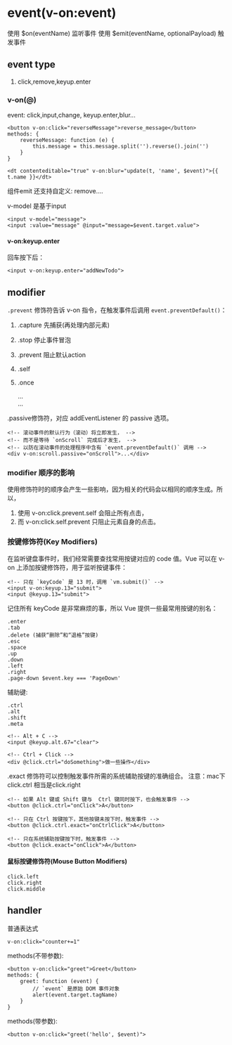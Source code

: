 # event(v-on:event)
使用 $on(eventName) 监听事件
使用 $emit(eventName, optionalPayload) 触发事件

## event type
1. click,remove,keyup.enter

### v-on(@)
event: click,input,change, keyup.enter,blur...

    <button v-on:click="reverseMessage">reverse_message</button>
    methods: {
        reverseMessage: function (e) {
            this.message = this.message.split('').reverse().join('')
        }
    }

    <dt contenteditable="true" v-on:blur="update(t, 'name', $event)">{{ t.name }}</dt>


组件emit 还支持自定义: remove....

v-model 是基于input

    <input v-model="message">
    <input :value="message" @input="message=$event.target.value">

#### v-on:keyup.enter
回车按下后：

    <input v-on:keyup.enter="addNewTodo">

## modifier
`.prevent` 修饰符告诉 v-on 指令，在触发事件后调用 `event.preventDefault()`：
1. .capture 先捕获(再处理内部元素)
1. .stop 停止事件冒泡
1. .prevent 阻止默认action
2. .self
2. .once


    <!-- 停止点击事件冒泡 -->
    <a v-on:click.stop="doThis"></a>

    <!-- 提交事件不再重新载入页面 -->
    <form v-on:submit.prevent="onSubmit"></form>

    <!-- 修饰符可以链式调用 -->
    <a v-on:click.stop.prevent="doThat"></a>

    <!-- 只有修饰符 -->
    <form v-on:submit.prevent></form>

    <!-- 内部元素触发的事件先在此处处理，然后才交给内部元素进行处理 -->
    <div v-on:click.capture="doThis">...</div>

    <!-- 只有在 event.target 是元素自身时，才触发处理函数。 -->
    <div v-on:click.self="doThat">...</div>

.passive修饰符，对应 addEventListener 的 passive 选项。

    <!-- 滚动事件的默认行为（滚动）将立即发生， -->
    <!-- 而不是等待 `onScroll` 完成后才发生， -->
    <!-- 以防在滚动事件的处理程序中含有 `event.preventDefault()` 调用 -->
    <div v-on:scroll.passive="onScroll">...</div>

### modifier 顺序的影响
使用修饰符时的顺序会产生一些影响，因为相关的代码会以相同的顺序生成。所以，
1. 使用 v-on:click.prevent.self 会阻止所有点击，
2. 而 v-on:click.self.prevent 只阻止元素自身的点击。

### 按键修饰符(Key Modifiers)
在监听键盘事件时，我们经常需要查找常用按键对应的 code 值。Vue 可以在 v-on 上添加按键修饰符，用于监听按键事件：

    <!-- 只在 `keyCode` 是 13 时，调用 `vm.submit()` -->
    <input v-on:keyup.13="submit">
    <input @keyup.13="submit">

记住所有 keyCode 是非常麻烦的事，所以 Vue 提供一些最常用按键的别名：

    .enter
    .tab
    .delete (捕获“删除”和“退格”按键)
    .esc
    .space
    .up
    .down
    .left
    .right
    .page-down $event.key === 'PageDown'

辅助键:

    .ctrl
    .alt
    .shift
    .meta

    <!-- Alt + C -->
    <input @keyup.alt.67="clear">

    <!-- Ctrl + Click -->
    <div @click.ctrl="doSomething">做一些操作</div>

.exact 修饰符可以控制触发事件所需的系统辅助按键的准确组合。
注意：mac下click.ctrl 相当是click.right

    <!-- 如果 Alt 键或 Shift 键与  Ctrl 键同时按下，也会触发事件 -->
    <button @click.ctrl="onClick">A</button>

    <!-- 只在 Ctrl 按键按下，其他按键未按下时，触发事件 -->
    <button @click.ctrl.exact="onCtrlClick">A</button>

    <!-- 只在系统辅助按键按下时，触发事件 -->
    <button @click.exact="onClick">A</button>

#### 鼠标按键修饰符(Mouse Button Modifiers)

    click.left
    click.right
    click.middle

## handler
普通表达式

    v-on:click="counter+=1"

methods(不带参数):

    <button v-on:click="greet">Greet</button>
    methods: {
        greet: function (event) {
            // `event` 是原始 DOM 事件对象
            alert(event.target.tagName)
        }
    }

methods(带参数):

    <button v-on:click="greet('hello', $event)">


